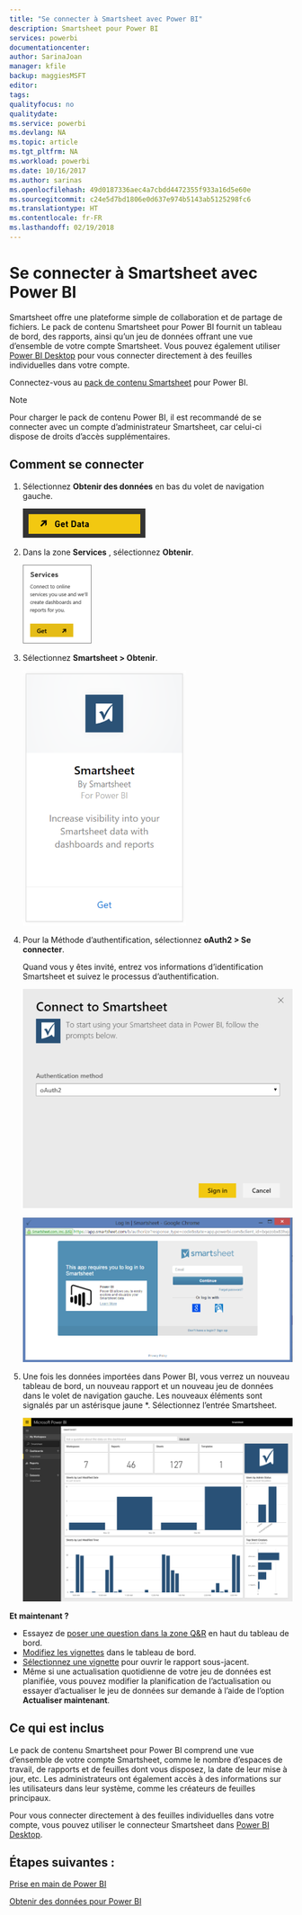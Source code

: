 ```yaml
---
title: "Se connecter à Smartsheet avec Power BI"
description: Smartsheet pour Power BI
services: powerbi
documentationcenter: 
author: SarinaJoan
manager: kfile
backup: maggiesMSFT
editor: 
tags: 
qualityfocus: no
qualitydate: 
ms.service: powerbi
ms.devlang: NA
ms.topic: article
ms.tgt_pltfrm: NA
ms.workload: powerbi
ms.date: 10/16/2017
ms.author: sarinas
ms.openlocfilehash: 49d0187336aec4a7cbdd4472355f933a16d5e60e
ms.sourcegitcommit: c24e5d7bd1806e0d637e974b5143ab5125298fc6
ms.translationtype: HT
ms.contentlocale: fr-FR
ms.lasthandoff: 02/19/2018
---
```

# <a name="connect-to-smartsheet-with-power-bi"></a>Se connecter à Smartsheet avec Power BI
Smartsheet offre une plateforme simple de collaboration et de partage de fichiers. Le pack de contenu Smartsheet pour Power BI fournit un tableau de bord, des rapports, ainsi qu’un jeu de données offrant une vue d’ensemble de votre compte Smartsheet. Vous pouvez également utiliser [Power BI Desktop](desktop-connect-to-data.md) pour vous connecter directement à des feuilles individuelles dans votre compte. 

Connectez-vous au [pack de contenu Smartsheet](https://app.powerbi.com/groups/me/getdata/services/smartsheet) pour Power BI.

>[!NOTE]
>Pour charger le pack de contenu Power BI, il est recommandé de se connecter avec un compte d’administrateur Smartsheet, car celui-ci dispose de droits d’accès supplémentaires.

## <a name="how-to-connect"></a>Comment se connecter
1. Sélectionnez **Obtenir des données** en bas du volet de navigation gauche.
   
   ![](media/service-connect-to-smartsheet/pbi_getdata.png)
2. Dans la zone **Services** , sélectionnez **Obtenir**.
   
   ![](media/service-connect-to-smartsheet/pbi_getservices.png) 
3. Sélectionnez **Smartsheet \> Obtenir**.
   
   ![](media/service-connect-to-smartsheet/smartsheet.png)
4. Pour la Méthode d’authentification, sélectionnez **oAuth2 \> Se connecter**.
   
   Quand vous y êtes invité, entrez vos informations d’identification Smartsheet et suivez le processus d’authentification.
   
   ![](media/service-connect-to-smartsheet/creds.png)
   
   ![](media/service-connect-to-smartsheet/creds2.png)
5. Une fois les données importées dans Power BI, vous verrez un nouveau tableau de bord, un nouveau rapport et un nouveau jeu de données dans le volet de navigation gauche. Les nouveaux éléments sont signalés par un astérisque jaune \*. Sélectionnez l’entrée Smartsheet.
   
   ![](media/service-connect-to-smartsheet/dashboard.png)

**Et maintenant ?**

* Essayez de [poser une question dans la zone Q&R](power-bi-q-and-a.md) en haut du tableau de bord.
* [Modifiez les vignettes](service-dashboard-edit-tile.md) dans le tableau de bord.
* [Sélectionnez une vignette](service-dashboard-tiles.md) pour ouvrir le rapport sous-jacent.
* Même si une actualisation quotidienne de votre jeu de données est planifiée, vous pouvez modifier la planification de l’actualisation ou essayer d’actualiser le jeu de données sur demande à l’aide de l’option **Actualiser maintenant**.

## <a name="whats-included"></a>Ce qui est inclus
Le pack de contenu Smartsheet pour Power BI comprend une vue d’ensemble de votre compte Smartsheet, comme le nombre d’espaces de travail, de rapports et de feuilles dont vous disposez, la date de leur mise à jour, etc. Les administrateurs ont également accès à des informations sur les utilisateurs dans leur système, comme les créateurs de feuilles principaux.  

Pour vous connecter directement à des feuilles individuelles dans votre compte, vous pouvez utiliser le connecteur Smartsheet dans [Power BI Desktop](desktop-connect-to-data.md).  

## <a name="next-steps"></a>Étapes suivantes :

[Prise en main de Power BI](service-get-started.md)

[Obtenir des données pour Power BI](service-get-data.md)